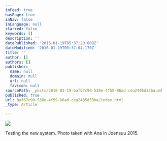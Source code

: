 ```yaml
---
inFeed: true
hasPage: true
inNav: false
inLanguage: null
starred: false
keywords: []
description: ''
datePublished: '2016-01-19T05:37:20.808Z'
dateModified: '2016-01-19T05:37:04.170Z'
title: ''
author: []
authors: []
publisher:
  name: null
  domain: null
  url: null
  favicon: null
sourcePath: _posts/2016-01-19-baf67c90-538e-4f59-86ad-cea2405d33ba.md
published: true
url: baf67c90-538e-4f59-86ad-cea2405d33ba/index.html
_type: Article

---
```

![](https://the-grid-user-content.s3-us-west-2.amazonaws.com/a7f44eac-5425-43cb-a19b-c7b213ad8c34.jpg)

Testing the new system. Photo taken with Ana in Joensuu 2015\.